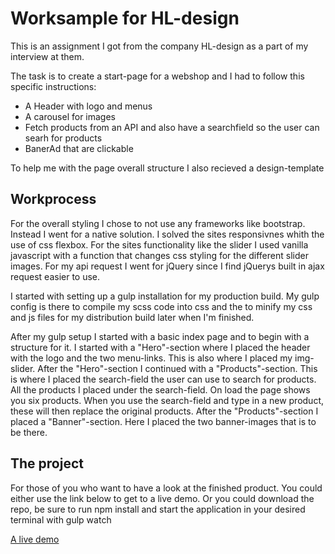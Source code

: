 <h1>Worksample for HL-design</h1>

<p>This is an assignment I got from the company HL-design as a part of my interview at them.</p>

<p>The task is to create a start-page for a webshop and I had to follow this specific instructions:</p>
<ul>
  <li>A Header with logo and menus</li>
  <li>A carousel for images</li>
  <li>Fetch products from an API and also have a searchfield so the user can searh for products</li>
  <li>BanerAd that are clickable</li>
</ul> 

<p>To help me with the page overall structure I also recieved a design-template</p>

<h2>Workprocess</h2>
<p>For the overall styling I chose to not use any frameworks like bootstrap. Instead I went for a native solution. I solved the sites responsivnes whith the use of css flexbox. For the sites functionality like the slider I used vanilla javascript with a function that changes css styling for the different slider images. For my api request I went for jQuery since I find jQuerys built in ajax request easier to use.</p>

<p>I started with setting up a gulp installation for my production build. My gulp config is there to compile my scss code into css and the to minify my css and js files for my distribution build later when I'm finished.</p>

<p>After my gulp setup I started with a basic index page and to begin with a structure for it. I started with a "Hero"-section where I placed the header with the logo and the two menu-links. This is also where I placed my img-slider. After the "Hero"-section I continued with a "Products"-section. This is where I placed the search-field the user can use to search for products. All the products I placed under the search-field. On load the page shows you six products. When you use the search-field and type in a new product, these will then replace the original products. After the "Products"-section I placed a "Banner"-section. Here I placed the two banner-images that is to be there.</p>

<h2>The project</h2>

<p>For those of you who want to have a look at the finished product. You could either use the link below to get to a live demo. Or you could download the repo, be sure to run npm install and start the application in your desired terminal with gulp watch</p>

<a href="http://midjich.com/worksample" target="_blanck">A live demo</a>
